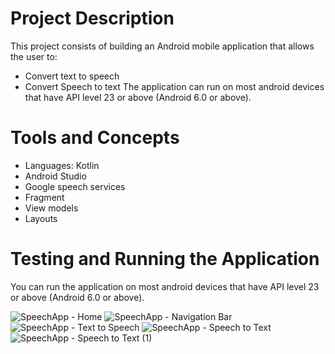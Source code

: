 # Project Description

This project consists of building an Android mobile application that allows the user to:
- Convert text to speech
- Convert Speech to text
The application can run on most android devices that have API level 23 or above (Android 6.0 or above).

# Tools and Concepts
- Languages: Kotlin
- Android Studio
- Google speech services
- Fragment
- View models
- Layouts

# Testing and Running the Application

You can run the application on most android devices that have API level 23 or above (Android 6.0 or above).

![SpeechApp - Home](https://user-images.githubusercontent.com/66971869/193369588-076f059f-f6e8-4045-9d45-ccfcdc6e1ea4.jpg)                                               ![SpeechApp - Navigation Bar](https://user-images.githubusercontent.com/66971869/193369597-9946c922-1a30-4032-b011-f4e1319b475e.jpg)                                     ![SpeechApp - Text to Speech](https://user-images.githubusercontent.com/66971869/193369600-cdc173a0-1b1d-4586-8f94-795c1d3ae290.jpg)                                     ![SpeechApp - Speech to Text](https://user-images.githubusercontent.com/66971869/193369604-351817d2-a56a-4547-b103-1c2769465069.jpg)                                     ![SpeechApp - Speech to Text (1)](https://user-images.githubusercontent.com/66971869/193369607-65e887b8-cb6c-4b6a-a729-e8e5f524b046.jpg)
